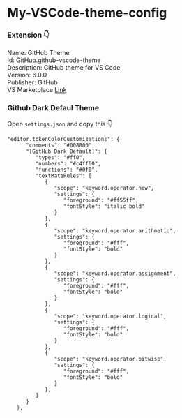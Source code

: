 # My-VSCode-theme-config

### Extension 👇 <br>
Name: GitHub Theme <br>
Id: GitHub.github-vscode-theme <br>
Description: GitHub theme for VS Code <br>
Version: 6.0.0 <br>
Publisher: GitHub <br>
VS Marketplace [Link](https://marketplace.visualstudio.com/items?itemName=GitHub.github-vscode-theme)

### Github Dark Defaul Theme
Open `settings.json` and copy this 👇
```
"editor.tokenColorCustomizations": {
      "comments": "#008800",
      "[GitHub Dark Default]": {
         "types": "#ff0",
         "numbers": "#c4ff00",
         "functions": "#0f0",
         "textMateRules": [
            {
               "scope": "keyword.operator.new",
               "settings": {
                  "foreground": "#ff55ff",
                  "fontStyle": "italic bold"
               }
            },
            {
               "scope": "keyword.operator.arithmetic",
               "settings": {
                  "foreground": "#fff",
                  "fontStyle": "bold"
               }
            },
            {
               "scope": "keyword.operator.assignment",
               "settings": {
                  "foreground": "#fff",
                  "fontStyle": "bold"
               }
            },
            {
               "scope": "keyword.operator.logical",
               "settings": {
                  "foreground": "#fff",
                  "fontStyle": "bold"
               }
            },
            {
               "scope": "keyword.operator.bitwise",
               "settings": {
                  "foreground": "#fff",
                  "fontStyle": "bold"
               }
            },
         ]
      }
   },
```
